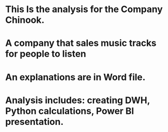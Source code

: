 # This Is the analysis for the Company Chinook.
# A company that sales music tracks for people to listen
# An explanations are in Word file.
# Analysis includes: creating DWH, Python calculations, Power BI presentation.
